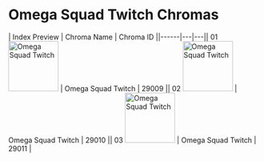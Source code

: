 # Omega Squad Twitch Chromas

| Index  Preview | Chroma Name | Chroma ID ||------|---|---|| 01  <img src='https://raw.communitydragon.org/latest/plugins/rcp-be-lol-game-data/global/default/v1/champion-chroma-images/29/29009.png' alt='Omega Squad Twitch' width='100'> | Omega Squad Twitch | 29009 || 02  <img src='https://raw.communitydragon.org/latest/plugins/rcp-be-lol-game-data/global/default/v1/champion-chroma-images/29/29010.png' alt='Omega Squad Twitch' width='100'> | Omega Squad Twitch | 29010 || 03  <img src='https://raw.communitydragon.org/latest/plugins/rcp-be-lol-game-data/global/default/v1/champion-chroma-images/29/29011.png' alt='Omega Squad Twitch' width='100'> | Omega Squad Twitch | 29011 |